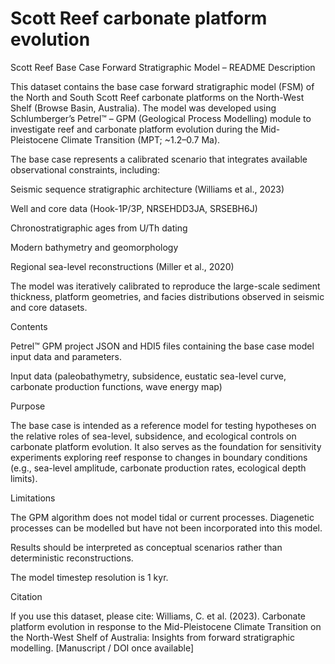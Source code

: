 # Scott Reef carbonate platform evolution

Scott Reef Base Case Forward Stratigraphic Model – README
Description

This dataset contains the base case forward stratigraphic model (FSM) of the North and South Scott Reef carbonate platforms on the North-West Shelf (Browse Basin, Australia). The model was developed using Schlumberger’s Petrel™ – GPM (Geological Process Modelling) module to investigate reef and carbonate platform evolution during the Mid-Pleistocene Climate Transition (MPT; ~1.2–0.7 Ma).

The base case represents a calibrated scenario that integrates available observational constraints, including:

Seismic sequence stratigraphic architecture (Williams et al., 2023)

Well and core data (Hook-1P/3P, NRSEHDD3JA, SRSEBH6J)

Chronostratigraphic ages from U/Th dating

Modern bathymetry and geomorphology

Regional sea-level reconstructions (Miller et al., 2020)

The model was iteratively calibrated to reproduce the large-scale sediment thickness, platform geometries, and facies distributions observed in seismic and core datasets.

Contents

Petrel™ GPM project JSON and HDI5 files containing the base case model input data and parameters.

Input data (paleobathymetry, subsidence, eustatic sea-level curve, carbonate production functions, wave energy map)


Purpose

The base case is intended as a reference model for testing hypotheses on the relative roles of sea-level, subsidence, and ecological controls on carbonate platform evolution. It also serves as the foundation for sensitivity experiments exploring reef response to changes in boundary conditions (e.g., sea-level amplitude, carbonate production rates, ecological depth limits).

Limitations

The GPM algorithm does not model tidal or current processes. Diagenetic processes can be modelled but have not been incorporated into this model.

Results should be interpreted as conceptual scenarios rather than deterministic reconstructions.

The model timestep resolution  is 1 kyr. 

Citation

If you use this dataset, please cite:
Williams, C. et al. (2023). Carbonate platform evolution in response to the Mid-Pleistocene Climate Transition on the North-West Shelf of Australia: Insights from forward stratigraphic modelling. [Manuscript / DOI once available]
